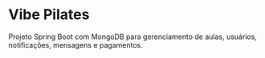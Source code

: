 # Vibe Pilates
Projeto Spring Boot com MongoDB para gerenciamento de aulas, usuários, notificações, mensagens e pagamentos.
